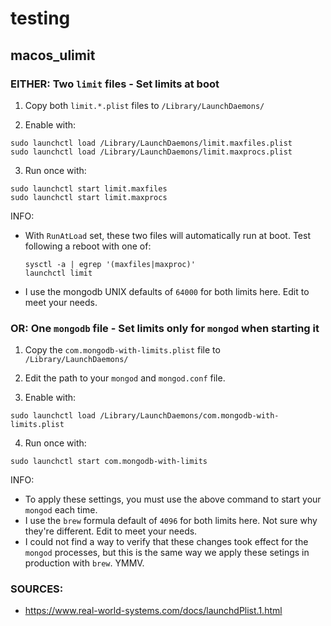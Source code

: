 # testing

## macos_ulimit

### EITHER: Two `limit` files - Set limits at boot

1. Copy both `limit.*.plist` files to `/Library/LaunchDaemons/`

2. Enable with:

```
sudo launchctl load /Library/LaunchDaemons/limit.maxfiles.plist
sudo launchctl load /Library/LaunchDaemons/limit.maxprocs.plist
```

3. Run once with:

```
sudo launchctl start limit.maxfiles
sudo launchctl start limit.maxprocs
```

INFO:
- With `RunAtLoad` set, these two files will automatically run at boot. Test following a reboot with one of:

  ```
  sysctl -a | egrep '(maxfiles|maxproc)'
  launchctl limit
  ```

- I use the mongodb UNIX defaults of `64000` for both limits here. Edit to meet your needs.


### OR: One `mongodb` file - Set limits only for `mongod` when starting it

1. Copy the `com.mongodb-with-limits.plist` file to `/Library/LaunchDaemons/`

2. Edit the path to your `mongod` and `mongod.conf` file.

3. Enable with:

```
sudo launchctl load /Library/LaunchDaemons/com.mongodb-with-limits.plist
```

4. Run once with:

```
sudo launchctl start com.mongodb-with-limits
```

INFO:
- To apply these settings, you must use the above command to start your `mongod` each time. 
- I use the `brew` formula default of `4096` for both limits here. Not sure why they're different. Edit to meet your needs.
- I could not find a way to verify that these changes took effect for the `mongod` processes, but this is the same way we apply these setings in production with `brew`. YMMV.

### SOURCES:
- https://www.real-world-systems.com/docs/launchdPlist.1.html

